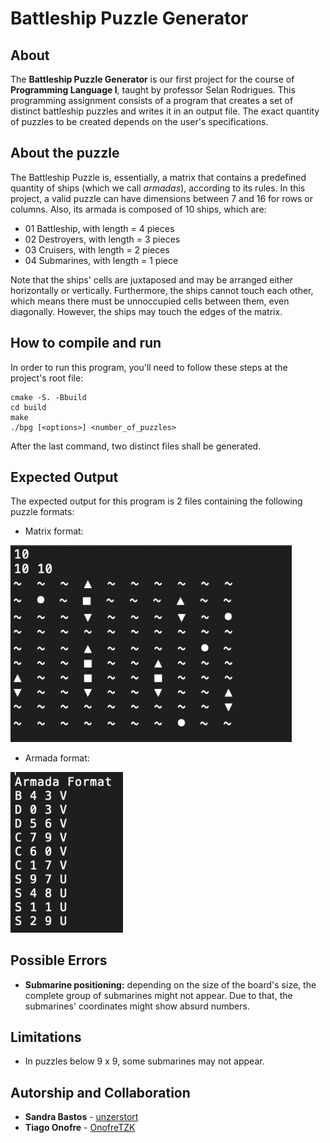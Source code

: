 # Battleship Puzzle Generator
## About
The **Battleship Puzzle Generator** is our first project for the course of **Programming Language I**, taught by professor Selan Rodrigues. This programming assignment consists of a program that creates a set of distinct battleship puzzles and writes it in an output file. The exact quantity of puzzles to be created depends on the user's specifications. 

## About the puzzle
The Battleship Puzzle is, essentially, a matrix that contains a predefined quantity of ships (which we call *armadas*), according to its rules. In this project, a valid puzzle can have dimensions between 7 and 16 for rows or columns. Also, its armada is composed of 10 ships, which are:

* 01 Battleship, with length = 4 pieces
* 02 Destroyers, with length = 3 pieces
* 03 Cruisers, with length = 2 pieces
* 04 Submarines, with length = 1 piece

Note that the ships' cells are juxtaposed and may be arranged either horizontally or vertically. Furthermore, the ships cannot touch each other, which means there must be unnoccupied cells between them, even diagonally. However, the ships may touch the edges of the matrix.

## How to compile and run

In order to run this program, you'll need to follow these steps at the project's root file:

```
cmake -S. -Bbuild
cd build
make
./bpg [<options>] <number_of_puzzles>
```
After the last command, two distinct files shall be generated. 

## Expected Output
The expected output for this program is 2 files containing the following puzzle formats:

* Matrix format:


<img src="./images/BPMatrix.png" width=450>


* Armada format:



<img src="./images/BPArmada.png" width=180>



## Possible Errors
* **Submarine positioning:** depending on the size of the board's size, the complete group of submarines might not appear. Due to that, the submarines' coordinates might show absurd numbers.

## Limitations 
* In puzzles below 9 x 9, some submarines may not appear.

## Autorship and Collaboration

* **Sandra Bastos** - [unzerstort](https://github.com/unzerstort)
* **Tiago Onofre** - [OnofreTZK](https://github.com/OnofreTZK)

